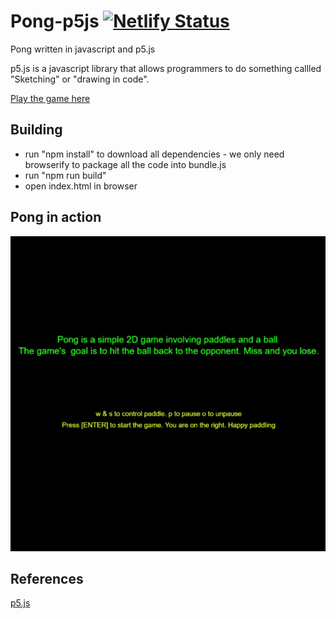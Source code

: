 # Pong-p5js                                                                                                     [![Netlify Status](https://api.netlify.com/api/v1/badges/0e1db002-5d8f-4eac-8929-ee238d55a8cf/deploy-status)](https://app.netlify.com/sites/pong-p5js/deploys)
Pong written in javascript and p5.js

p5.js is a javascript library that allows programmers to do something callled "Sketching" or "drawing in code".

[Play the game here](https://pong-p5js.netlify.com/)

## Building
* run "npm install" to download all dependencies - we only need browserify to package all the code into bundle.js
* run "npm run build" 
* open index.html in browser

## Pong in action
![](pong-p5js.gif)

## References

[p5.js](https://p5js.org/reference/)
